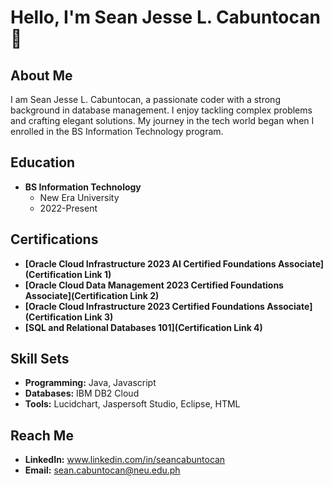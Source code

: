 # Hello, I'm Sean Jesse L. Cabuntocan 👋

## About Me

I am Sean Jesse L. Cabuntocan, a passionate coder with a strong background in database management. I enjoy tackling complex problems and crafting elegant solutions. My journey in the tech world began when I enrolled in the BS Information Technology program.

## Education

- **BS Information Technology**
  - New Era University
  - 2022-Present

## Certifications

- **[Oracle Cloud Infrastructure 2023 AI Certified Foundations Associate](Certification Link 1)**
- **[Oracle Cloud Data Management 2023 Certified Foundations Associate](Certification Link 2)**
- **[Oracle Cloud Infrastructure 2023 Certified Foundations Associate](Certification Link 3)**
- **[SQL and Relational Databases 101](Certification Link 4)**

## Skill Sets

- **Programming:** Java, Javascript
- **Databases:** IBM DB2 Cloud
- **Tools:** Lucidchart, Jaspersoft Studio, Eclipse, HTML

## Reach Me

- **LinkedIn:** www.linkedin.com/in/seancabuntocan
- **Email:** sean.cabuntocan@neu.edu.ph
